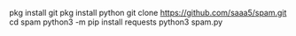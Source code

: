 pkg install git
pkg install python
git clone https://github.com/saaa5/spam.git
cd spam
python3 -m pip install requests
python3 spam.py
